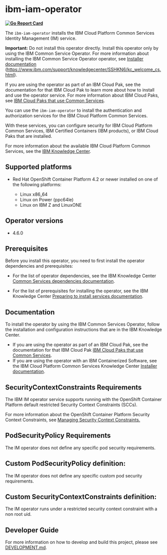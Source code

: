 

# ibm-iam-operator

**[![Go Report Card](https://goreportcard.com/badge/github.com/IBM/ibm-iam-operator)](https://goreportcard.com/report/github.com/IBM/ibm-iam-operator)**


The `ibm-iam-operator` installs the IBM Cloud Platform Common Services Identity Management (IM) service. 

**Important:** Do not install this operator directly. Install this operator only by using the IBM Common Service Operator. For more information about installing the IBM Common Service Operator operator, see [Installer documentation](http://ibm.biz/cpcs_opinstall) (https://www.ibm.com/support/knowledgecenter/SSHKN6/kc_welcome_cs.html).

If you are using the operator as part of an IBM Cloud Pak, see the documentation for that IBM Cloud Pak to learn more about how to install and use the operator service. For more information about IBM Cloud Paks, see [IBM Cloud Paks that use Common Services](http://ibm.biz/cpcs_cloudpaks).

You can use the `ibm-iam-operator` to install the authentication and authorization services for the IBM Cloud Platform Common Services.

With these services, you can configure security for IBM Cloud Platform Common Services, IBM Certified Containers (IBM products), or IBM Cloud Paks that are installed.

For more information about the available IBM Cloud Platform Common Services, see the [IBM Knowledge Center](http://ibm.biz/cpcsdocs).

## Supported platforms

 - Red Hat OpenShift Container Platform 4.2 or newer installed on one of the following platforms:

   - Linux x86_64
   - Linux on Power (ppc64le)
   - Linux on IBM Z and LinuxONE

## Operator versions

- 4.6.0

## Prerequisites

Before you install this operator, you need to first install the operator dependencies and prerequisites:

- For the list of operator dependencies, see the IBM Knowledge Center [Common Services dependencies documentation](http://ibm.biz/cpcs_opdependencies).

- For the list of prerequisites for installing the operator, see the IBM Knowledge Center [Preparing to install services documentation](http://ibm.biz/cpcs_opinstprereq).

## Documentation

To install the operator by using the IBM Common Services Operator, follow the installation and configuration instructions that are in the IBM Knowledge Center.

- If you are using the operator as part of an IBM Cloud Pak, see the documentation for that IBM Cloud Pak [IBM Cloud Paks that use Common Services](http://ibm.biz/cpcs_cloudpaks).
- If you are using the operator with an IBM Containerized Software, see the IBM Cloud Platform Common Services Knowledge Center [Installer documentation](http://ibm.biz/cpcs_opinstall).

## SecurityContextConstraints Requirements

The IBM IM operator service supports running with the OpenShift Container Platform default restricted Security Context Constraints (SCCs).

For more information about the OpenShift Container Platform Security Context Constraints, see [Managing Security Context Constraints.](https://docs.openshift.com/container-platform/4.3/authentication/managing-security-context-constraints.html)

## PodSecurityPolicy Requirements

The IM operator does not define any specific pod security requirements.

## Custom PodSecurityPolicy definition:

The IM operator does not define any specific custom pod security requirements.

## Custom SecurityContextConstraints definition:

The IM operator runs under a restricted security context constraint with a non root uid.

## Developer Guide

For more information on how to develop and build this project, please see [DEVELOPMENT.md](DEVELOPMENT.md).
